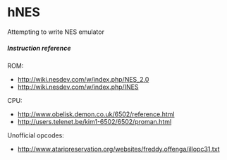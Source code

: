 hNES
====

Attempting to write NES emulator

##### Instruction reference

ROM:
- http://wiki.nesdev.com/w/index.php/NES_2.0
- http://wiki.nesdev.com/w/index.php/INES

CPU:
- http://www.obelisk.demon.co.uk/6502/reference.html
- http://users.telenet.be/kim1-6502/6502/proman.html

Unofficial opcodes:
- http://www.ataripreservation.org/websites/freddy.offenga/illopc31.txt
